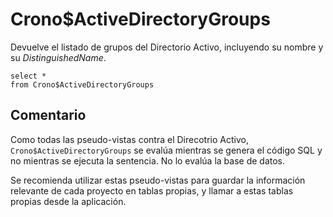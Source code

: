 ﻿---
SidebarGroup: "index-ad-views"
---

# Crono$ActiveDirectoryGroups

Devuelve el listado de grupos del Directorio Activo, incluyendo su nombre y su *DistinguishedName*.

```
select *
from Crono$ActiveDirectoryGroups
```


## Comentario

Como todas las pseudo-vistas contra el Direcotrio Activo, `Crono$ActiveDirectoryGroups` se evalúa mientras se genera el código SQL y no mientras se ejecuta la sentencia. No lo evalúa la base de datos.

Se recomienda utilizar estas pseudo-vistas para guardar la información relevante de cada proyecto en tablas propias, y llamar a estas tablas propias desde la aplicación.